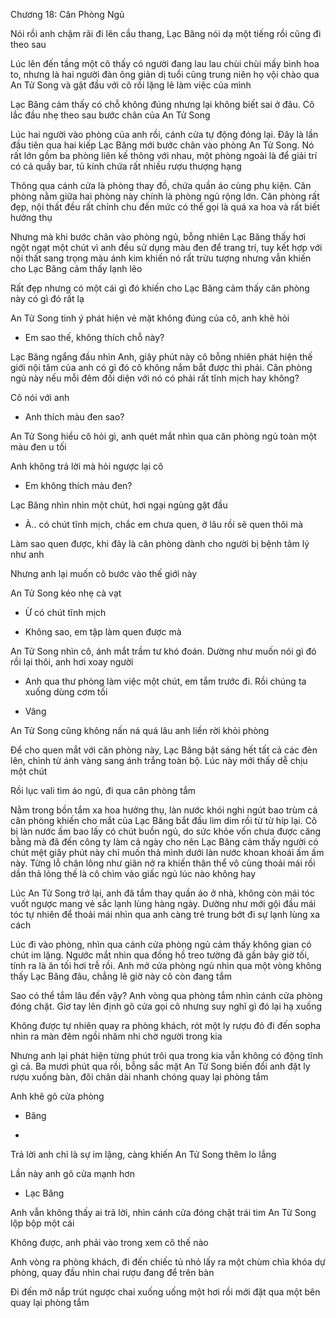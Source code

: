 




Chương 18: Căn Phòng Ngủ

Nói rồi anh chậm rãi đi lên cầu thang, Lạc Băng nói dạ một tiếng rồi cũng đi theo sau

Lúc lên đến tầng một cô thấy có người đang lau lau chùi chùi mấy bình hoa to, nhưng là hai người đàn ông giản dị tuổi cũng trung niên họ vội chào qua An Tử Song và gật đầu với cô rồi lặng lẽ làm việc của mình

Lạc Băng cảm thấy có chỗ không đúng nhưng lại không biết sai ở đâu. Cô lắc đầu nhẹ theo sau bước chân của An Tử Song

Lúc hai người vào phòng của anh rồi, cánh cửa tự động đóng lại. Đây là lần đầu tiên qua hai kiếp Lạc Băng mới bước chân vào phòng An Tử Song. Nó rất lớn gồm ba phòng liên kế thông với nhau, một phòng ngoài là để giải trí có cả quầy bar, tủ kính chứa rất nhiều rượu thượng hạng

Thông qua cánh cửa là phòng thay đồ, chứa quần áo cùng phụ kiện. Căn phòng nằm giữa hai phòng này chính là phòng ngủ rộng lớn. Căn phòng rất đẹp, nội thất đều rất chỉnh chu đến mức có thể gọi là quá xa hoa và rất biết hưởng thụ

Nhưng mà khi bước chân vào phòng ngủ, bỗng nhiên Lạc Băng thấy hơi ngột ngạt một chút vì anh đều sử dụng màu đen để trang trí, tuy kết hợp với nội thất sang trọng màu ánh kim khiến nó rất trừu tượng nhưng vẫn khiến cho Lạc Băng cảm thấy lạnh lẽo

Rất đẹp nhưng có một cái gì đó khiến cho Lạc Băng cảm thấy căn phòng này có gì đó rất lạ

An Tử Song tinh ý phát hiện vẻ mặt không đúng của cô, anh khẽ hỏi

- Em sao thế, không thích chỗ này?


Lạc Băng ngẩng đầu nhìn Anh, giây phút này cô bỗng nhiên phát hiện thế giới nội tâm của anh có gì đó cô không nắm bắt được thì phải. Căn phòng ngủ này nếu mỗi đêm đối diện với nó có phải rất tĩnh mịch hay không?

Cô nói với anh

- Anh thích màu đen sao?

An Tử Song hiểu cô hỏi gì, anh quét mắt nhìn qua căn phòng ngủ toàn một màu đen u tối

Anh không trả lời mà hỏi ngược lại cô

- Em không thích màu đen?

Lạc Băng nhìn nhìn một chút, hơi ngại ngùng gật đầu

- À.. có chút tĩnh mịch, chắc em chưa quen, ở lâu rồi sẽ quen thôi mà

Làm sao quen được, khi đây là căn phòng dành cho người bị bệnh tâm lý như anh

Nhưng anh lại muốn cô bước vào thế giới này

An Tử Song kéo nhẹ cà vạt

- Ừ có chút tĩnh mịch

- Không sao, em tập làm quen được mà


An Tử Song nhìn cô, ánh mắt trầm tư khó đoán. Dường như muốn nói gì đó rồi lại thôi, anh hơi xoay người

- Anh qua thư phòng làm việc một chút, em tắm trước đi. Rồi chúng ta xuống dùng cơm tối

- Vâng

An Tử Song cũng không nấn ná quá lâu anh liền rời khỏi phòng

Để cho quen mắt với căn phòng này, Lạc Băng bật sáng hết tất cả các đèn lên, chỉnh từ ánh vàng sang ánh trắng toàn bộ. Lúc này mới thấy dễ chịu một chút

Rồi lục vali tìm áo ngủ, đi qua căn phòng tắm

Nằm trong bồn tắm xa hoa hưởng thụ, làn nước khói nghi ngút bao trùm cả căn phòng khiến cho mắt của Lạc Băng bắt đầu lim dim rồi từ từ híp lại. Cô bị làn nước ấm bao lấy có chút buồn ngủ, do sức khỏe vốn chưa được căng bằng mà đã đến công ty làm cả ngày cho nên Lạc Băng cảm thấy người có chút mệt giây phút này chỉ muốn thả mình dưới làn nước khoan khoái ấm ấm này. Từng lỗ chân lông như giãn nở ra khiến thân thể vô cùng thoải mái rồi dần thả lỏng thế là cô chìm vào giấc ngủ lúc nào không hay

Lúc An Tử Song trở lại, anh đã tắm thay quần áo ở nhà, không còn mái tóc vuốt ngược mang vẻ sắc lạnh lùng hàng ngày. Dường như mới gội đầu mái tóc tự nhiên để thoải mái nhìn qua anh càng trẻ trung bớt đi sự lạnh lùng xa cách

Lúc đi vào phòng, nhìn qua cánh cửa phòng ngủ cảm thấy không gian có chút im lặng. Ngước mắt nhìn qua đồng hồ treo tường đã gần bảy giờ tối, tính ra là ăn tối hơi trễ rồi. Anh mở cửa phòng ngủ nhìn qua một vòng không thấy Lạc Băng đâu, chẳng lẽ giờ này cô còn đang tắm

Sao có thể tắm lâu đến vậy? Anh vòng qua phòng tắm nhìn cánh cửa phòng đóng chặt. Giơ tay lên định gõ cửa gọi cô nhưng suy nghĩ gì đó lại hạ xuống

Không được tự nhiên quay ra phòng khách, rót một ly rượu đỏ đi đến sopha nhìn ra màn đêm ngồi nhâm nhi chờ người trong kia

Nhưng anh lại phát hiện từng phút trôi qua trong kia vẫn không có động tĩnh gì cả. Ba mươi phút qua rồi, bỗng sắc mặt An Tử Song biến đổi anh đặt ly rượu xuống bàn, đôi chân dài nhanh chóng quay lại phòng tắm

Anh khẽ gõ cửa phòng

- Băng

-

Trả lời anh chỉ là sự im lặng, càng khiến An Tử Song thêm lo lắng

Lần này anh gõ cửa mạnh hơn

- Lạc Băng

Anh vẫn không thấy ai trả lời, nhìn cánh cửa đóng chặt trái tim An Tử Song lộp bộp một cái

Không được, anh phải vào trong xem cô thế nào

Anh vòng ra phòng khách, đi đến chiếc tủ nhỏ lấy ra một chùm chìa khóa dự phòng, quay đầu nhìn chai rượu đang để trên bàn

Đi đến mở nắp trút ngược chai xuống uống một hơi rồi mới đặt qua một bên quay lại phòng tắm





